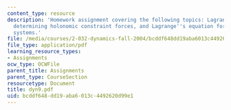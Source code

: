 ```yaml
---
content_type: resource
description: 'Homework assignment covering the following topics: Lagrange multipliers,
  determining holonomic constraint forces, and Lagrange''s equation for nonholonomic
  systems.'
file: /media/courses/2-032-dynamics-fall-2004/bcddf648dd19aba6013c4492620d99e1_dyn9.pdf
file_type: application/pdf
learning_resource_types:
- Assignments
ocw_type: OCWFile
parent_title: Assignments
parent_type: CourseSection
resourcetype: Document
title: dyn9.pdf
uid: bcddf648-dd19-aba6-013c-4492620d99e1
---
```

